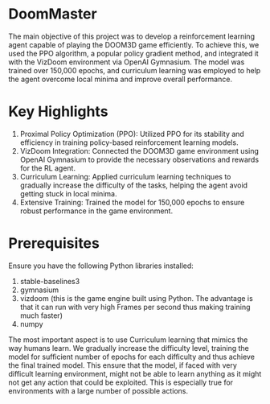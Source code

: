 # DoomMaster
The main objective of this project was to develop a reinforcement learning agent capable of playing the DOOM3D game efficiently. To achieve this, we used the PPO algorithm, a popular policy gradient method, and integrated it with the VizDoom environment via OpenAI Gymnasium. The model was trained over 150,000 epochs, and curriculum learning was employed to help the agent overcome local minima and improve overall performance.

# Key Highlights
1. Proximal Policy Optimization (PPO): Utilized PPO for its stability and efficiency in training policy-based reinforcement learning models.
2. VizDoom Integration: Connected the DOOM3D game environment using OpenAI Gymnasium to provide the necessary observations and rewards for the RL agent.
3. Curriculum Learning: Applied curriculum learning techniques to gradually increase the difficulty of the tasks, helping the agent avoid getting stuck in local minima.
4. Extensive Training: Trained the model for 150,000 epochs to ensure robust performance in the game environment.

# Prerequisites
Ensure you have the following Python libraries installed:

1. stable-baselines3
2. gymnasium
3. vizdoom  (this is the game engine built using Python. The advantage is that it can run with very high Frames per second thus making training much faster)
4. numpy

The most important aspect is to use Curriculum learning that mimics the way humans learn. We gradually increase the difficulty level, training the model for sufficient number of epochs for 
each difficulty and thus achieve the final trained model. This ensure that the model, if faced with very difficult learning environment, might not be able to learn anything as it might not get
any action that could be exploited. This is especially true for environments with a large number of possible actions.
